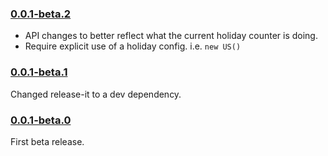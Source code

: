 ### [0.0.1-beta.2](https://github.com/darrinholst/not-a-moment-holiday-plugin/releases/tag/0.0.1-beta.1)

* API changes to better reflect what the current holiday counter is doing.
* Require explicit use of a holiday config. i.e. `new US()`

### [0.0.1-beta.1](https://github.com/darrinholst/not-a-moment-holiday-plugin/releases/tag/0.0.1-beta.1)

Changed release-it to a dev dependency.

### [0.0.1-beta.0](https://github.com/darrinholst/not-a-moment-holiday-plugin/releases/tag/0.0.1-beta.0)

First beta release.
